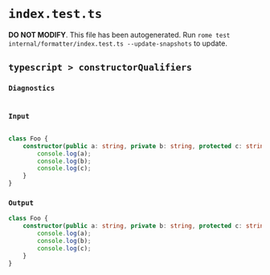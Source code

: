 # `index.test.ts`

**DO NOT MODIFY**. This file has been autogenerated. Run `rome test internal/formatter/index.test.ts --update-snapshots` to update.

## `typescript > constructorQualifiers`

### `Diagnostics`

```

```

### `Input`

```ts

class Foo {
    constructor(public a: string, private b: string, protected c: string) {
        console.log(a);
        console.log(b);
        console.log(c);
    }
}

```

### `Output`

```ts
class Foo {
	constructor(public a: string, private b: string, protected c: string) {
		console.log(a);
		console.log(b);
		console.log(c);
	}
}

```
